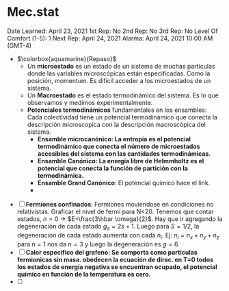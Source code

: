 # Mec.stat

Date Learned: April 23, 2021
1st Rep: No
2nd Rep: No
3rd Rep: No
Level Of Comfort (1-5): 1
Next Rep: April 24, 2021
Alarma: April 24, 2021 10:00 AM (GMT-4)

- $\colorbox{aquamarine}{Repaso}$
    - Un **microestado** es un estado de un sistema de muchas partículas donde las variables microscópicas están especificadas. Como la posición, momentum. Es difícil acceder a los microestados de un sistema.
    - Un **Macroestado** es el estado termodinámico del sistema. Es lo que observamos y medimos experimentalmente.
    - **Potenciales termodinámicos** fundamentales en los ensambles: Cada colectividad tiene un potencial termodinámico que conecta la descripción microscopica con la descripción macroscópica del sistema.
        - **Ensamble microcanónico: La entropía es el potencial termodinámico que conecta el número de microestados accesibles del sistema con las cantidades termodinámicas.**
        - **Ensamble Canónico: La energía libre de Helmmholtz es el potencial que conecta la función de partición con la termodinámica.**
        - **Ensamble Grand Canónico**: El potencial químico hace el link.
        - 
- [ ]  **Fermiones confinados**: Fermiones moviéndose en condiciones no relativistas. Graficar el nivel de fermi para N<20. Tenemos que contar estados, $n=0$ $\to$ $E=\frac{3\hbar \omega}{2}$. Hay que ir agregando la degeneración de cada estado $g_s=2s+1$. Luego para $S=1/2$, la degeneración de cada estado aumenta con cada $n_i$. Ej: $n_i=n_x+n_y+n_z$ para $n=1$ nos da $n=3$ y luego la degeneración es $g=6$.
- [ ]  **Calor especifico del grafeno: Se comporta como partículas fermionicas sin masa. obedecen la ecuación de dirac. en T=0 todos los estados de energía negativa se encuentran ocupado, el potencial químico en función de la temperatura es cero.**
- [ ]